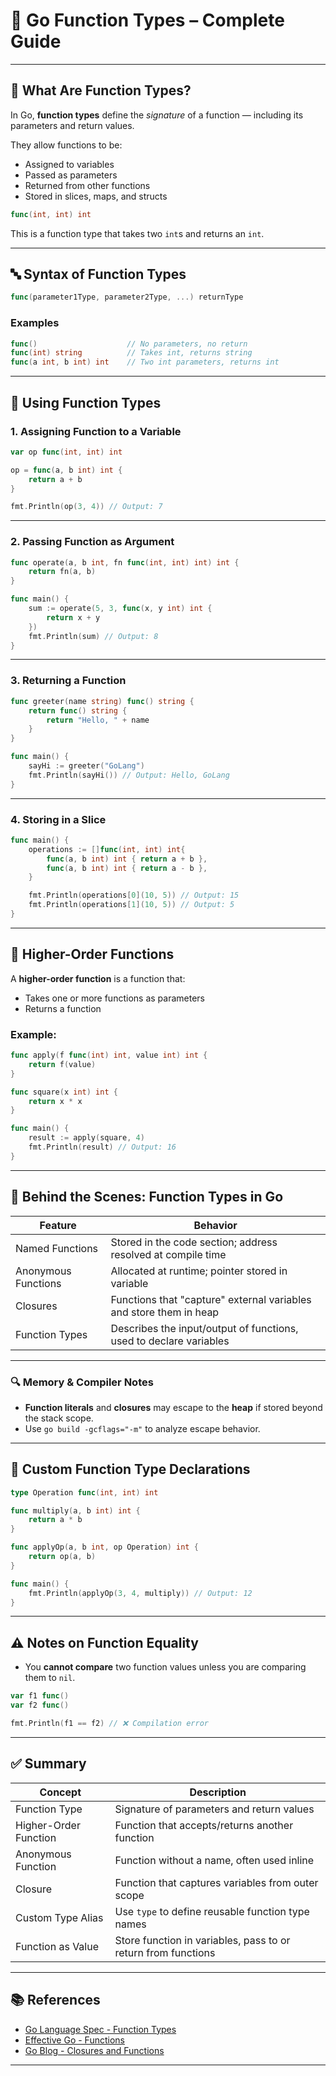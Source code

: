 # 🧠 Go Function Types – Complete Guide

---

## 📘 What Are Function Types?

In Go, **function types** define the *signature* of a function — including its parameters and return values.

They allow functions to be:
- Assigned to variables
- Passed as parameters
- Returned from other functions
- Stored in slices, maps, and structs

```go
func(int, int) int
```

This is a function type that takes two `int`s and returns an `int`.

---

## 🔤 Syntax of Function Types

```go
func(parameter1Type, parameter2Type, ...) returnType
```

### Examples

```go
func()                    // No parameters, no return
func(int) string          // Takes int, returns string
func(a int, b int) int    // Two int parameters, returns int
```

---

## 🎯 Using Function Types

### 1. Assigning Function to a Variable

```go
var op func(int, int) int

op = func(a, b int) int {
    return a + b
}

fmt.Println(op(3, 4)) // Output: 7
```

---

### 2. Passing Function as Argument

```go
func operate(a, b int, fn func(int, int) int) int {
    return fn(a, b)
}

func main() {
    sum := operate(5, 3, func(x, y int) int {
        return x + y
    })
    fmt.Println(sum) // Output: 8
}
```

---

### 3. Returning a Function

```go
func greeter(name string) func() string {
    return func() string {
        return "Hello, " + name
    }
}

func main() {
    sayHi := greeter("GoLang")
    fmt.Println(sayHi()) // Output: Hello, GoLang
}
```

---

### 4. Storing in a Slice

```go
func main() {
    operations := []func(int, int) int{
        func(a, b int) int { return a + b },
        func(a, b int) int { return a - b },
    }

    fmt.Println(operations[0](10, 5)) // Output: 15
    fmt.Println(operations[1](10, 5)) // Output: 5
}
```

---

## 🔁 Higher-Order Functions

A **higher-order function** is a function that:
- Takes one or more functions as parameters
- Returns a function

### Example:

```go
func apply(f func(int) int, value int) int {
    return f(value)
}

func square(x int) int {
    return x * x
}

func main() {
    result := apply(square, 4)
    fmt.Println(result) // Output: 16
}
```

---

## 🧠 Behind the Scenes: Function Types in Go

| Feature               | Behavior                                                           |
|----------------------|---------------------------------------------------------------------|
| Named Functions       | Stored in the code section; address resolved at compile time       |
| Anonymous Functions   | Allocated at runtime; pointer stored in variable                   |
| Closures              | Functions that "capture" external variables and store them in heap |
| Function Types        | Describes the input/output of functions, used to declare variables |

---

### 🔍 Memory & Compiler Notes

- **Function literals** and **closures** may escape to the **heap** if stored beyond the stack scope.
- Use `go build -gcflags="-m"` to analyze escape behavior.

---

## 🧪 Custom Function Type Declarations

```go
type Operation func(int, int) int

func multiply(a, b int) int {
    return a * b
}

func applyOp(a, b int, op Operation) int {
    return op(a, b)
}

func main() {
    fmt.Println(applyOp(3, 4, multiply)) // Output: 12
}
```

---

## ⚠️ Notes on Function Equality

- You **cannot compare** two function values unless you are comparing them to `nil`.
  
```go
var f1 func()
var f2 func()

fmt.Println(f1 == f2) // ❌ Compilation error
```

---

## ✅ Summary

| Concept                  | Description                                                  |
|--------------------------|--------------------------------------------------------------|
| Function Type            | Signature of parameters and return values                    |
| Higher-Order Function    | Function that accepts/returns another function               |
| Anonymous Function       | Function without a name, often used inline                   |
| Closure                  | Function that captures variables from outer scope            |
| Custom Type Alias        | Use `type` to define reusable function type names            |
| Function as Value        | Store function in variables, pass to or return from functions|

---

## 📚 References

- [Go Language Spec - Function Types](https://golang.org/ref/spec#Function_types)
- [Effective Go - Functions](https://golang.org/doc/effective_go#functions)
- [Go Blog - Closures and Functions](https://go.dev/blog/closures)

---
